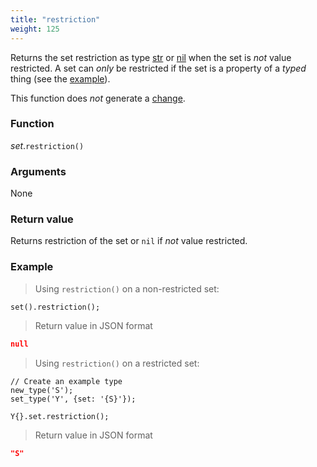 ```yaml
---
title: "restriction"
weight: 125
---
```


Returns the set restriction as type [str](../../str) or [nil](../../nil) when the set is *not* value restricted. A set can *only* be restricted if the set is a property of a *typed* thing (see the [example](#example)).

This function does *not* generate a [change](../../../overview/changes).

### Function

*set*.`restriction()`

### Arguments

None

### Return value

Returns restriction of the set or `nil` if *not* value restricted.

### Example

> Using `restriction()` on a non-restricted set:

```thingsdb,json_response
set().restriction();
```

> Return value in JSON format

```json
null
```

> Using `restriction()` on a restricted set:

```thingsdb,json_response
// Create an example type
new_type('S');
set_type('Y', {set: '{S}'});

Y{}.set.restriction();
```

> Return value in JSON format

```json
"S"
```